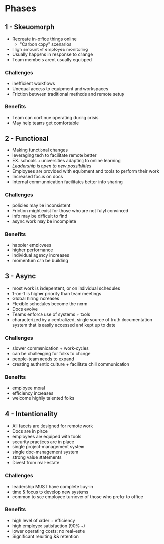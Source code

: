 # Phases

## 1 - Skeuomorph

- Recreate in-office things online
  - "Carbon copy" scenarios
- High amount of employee monitoring
- Usually happens in response to change
- Team members arent usually equipped

### Challenges

- inefficient workflows
- Unequal access to equipment and workspaces
- Friction between traditional methods and remote setup

### Benefits

- Team can continue operating during crisis
- May help teams get comfortable

## 2 - Functional

- Making functional changes
- leveraging tech to facilitate remote better
- EX. schools + universities adapting to online learning
- _Leadership is open to new possibilities_
- Employees are provided with equipment and tools to perform their work
- Increased focus on docs
- Internal communnication facilitates better info sharing

### Challenges

- policies may be inconsistent
- Friction might exist for those who are not fulyl convinced
- info may be difficult to find
- async work may be incomplete

### Benefits

- happier employees
- higher performance
- individual agency increases
- momentum can be building

## 3 - Async

- most work is indepentent, or on individual schedules
- 1-on-1 is higher priority than team meetings
- Global hiring increases
- Flexible schedules become the norm
- Docs evolve
- Teams enforce use of systems + tools
- characterized by a centralized, single source of truth documentation system that is easily accessed and kept up to date

### Challenges

- slower communication + work-cycles
- can be challenging for folks to change
- people-team needs to expand
- creating authentic culture + facilitate chill communication

### Benefits

- employee moral
- efficiency increases
- welcome highliy talented folks

## 4 - Intentionality

- All facets are designed for remote work
- Docs are in place
- employees are equiped with tools
- security practices are in place
- single project-management system
- single doc-management system
- strong value statements
- Divest from real-estate

### Challenges

- leadership MUST have complete buy-in
- time & focus to develop new systems
- common to see employee turnover of those who prefer to office

### Benefits

- high level of order + efficiency
- high employee satisfaction (90% +)
- lower operating costs: no real-estte
- Significant reruiting && retention
